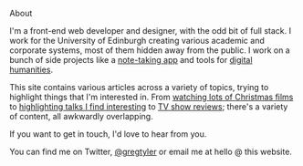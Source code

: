 

About

I'm a front-end web developer and designer, with the odd bit of full stack. I work for the University of Edinburgh creating various academic and corporate systems, most of them hidden away from the public. I work on a bunch of side projects like a [note-taking app][simply-notes] and tools for [digital humanities][bevis].

This site contains various articles across a variety of topics, trying to highlight things that I'm interested in. From [watching lots of Christmas films][1] to [highlighting talks I find interesting][2] to [TV show reviews][4]; there's a variety of content, all awkwardly overlapping.

If you want to get in touch, I'd love to hear from you.

You can find me on Twitter, [@gregtyler][5] or email me at hello @ this website.

[1]: http://gregtyler.co.uk/christmas-2013-wrap-up/
[2]: http://gregtyler.co.uk/antichamber/
[4]: http://gregtyler.co.uk/hellcats/
[5]: http://twitter.com/gregtyler
[6]: https://www.facebook.com/TheGregTyler
[simply-notes]: https://gregtyler.gitlab.io/simply-notes/
[bevis]: https://bevisinlondon.com/
